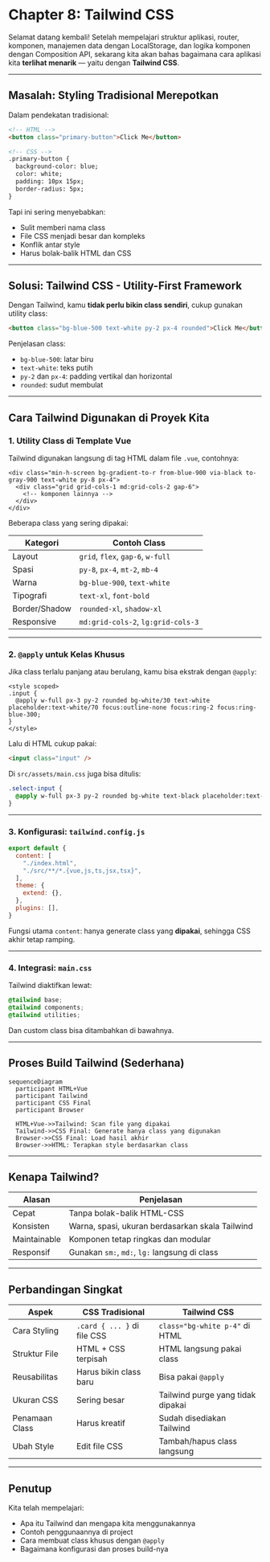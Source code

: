 # Chapter 8: Tailwind CSS

Selamat datang kembali! Setelah mempelajari struktur aplikasi, router, komponen, manajemen data dengan LocalStorage, dan logika komponen dengan Composition API, sekarang kita akan bahas bagaimana cara aplikasi kita **terlihat menarik** — yaitu dengan **Tailwind CSS**.

---

## Masalah: Styling Tradisional Merepotkan

Dalam pendekatan tradisional:

```html
<!-- HTML -->
<button class="primary-button">Click Me</button>

<!-- CSS -->
.primary-button {
  background-color: blue;
  color: white;
  padding: 10px 15px;
  border-radius: 5px;
}
````

Tapi ini sering menyebabkan:

* Sulit memberi nama class
* File CSS menjadi besar dan kompleks
* Konflik antar style
* Harus bolak-balik HTML dan CSS

---

## Solusi: Tailwind CSS - Utility-First Framework

Dengan Tailwind, kamu **tidak perlu bikin class sendiri**, cukup gunakan utility class:

```html
<button class="bg-blue-500 text-white py-2 px-4 rounded">Click Me</button>
```

Penjelasan class:

* `bg-blue-500`: latar biru
* `text-white`: teks putih
* `py-2` dan `px-4`: padding vertikal dan horizontal
* `rounded`: sudut membulat

---

## Cara Tailwind Digunakan di Proyek Kita

### 1. Utility Class di Template Vue

Tailwind digunakan langsung di tag HTML dalam file `.vue`, contohnya:

```vue
<div class="min-h-screen bg-gradient-to-r from-blue-900 via-black to-gray-900 text-white py-8 px-4">
  <div class="grid grid-cols-1 md:grid-cols-2 gap-6">
    <!-- komponen lainnya -->
  </div>
</div>
```

Beberapa class yang sering dipakai:

| Kategori      | Contoh Class                       |
| ------------- | ---------------------------------- |
| Layout        | `grid`, `flex`, `gap-6`, `w-full`  |
| Spasi         | `py-8`, `px-4`, `mt-2`, `mb-4`     |
| Warna         | `bg-blue-900`, `text-white`        |
| Tipografi     | `text-xl`, `font-bold`             |
| Border/Shadow | `rounded-xl`, `shadow-xl`          |
| Responsive    | `md:grid-cols-2`, `lg:grid-cols-3` |

---

### 2. `@apply` untuk Kelas Khusus

Jika class terlalu panjang atau berulang, kamu bisa ekstrak dengan `@apply`:

```vue
<style scoped>
.input {
  @apply w-full px-3 py-2 rounded bg-white/30 text-white placeholder:text-white/70 focus:outline-none focus:ring-2 focus:ring-blue-300;
}
</style>
```

Lalu di HTML cukup pakai:

```html
<input class="input" />
```

Di `src/assets/main.css` juga bisa ditulis:

```css
.select-input {
  @apply w-full px-3 py-2 rounded bg-white text-black placeholder:text-black/60 focus:outline-none focus:ring-2 focus:ring-blue-300;
}
```

---

### 3. Konfigurasi: `tailwind.config.js`

```js
export default {
  content: [
    "./index.html",
    "./src/**/*.{vue,js,ts,jsx,tsx}",
  ],
  theme: {
    extend: {},
  },
  plugins: [],
}
```

Fungsi utama `content`: hanya generate class yang **dipakai**, sehingga CSS akhir tetap ramping.

---

### 4. Integrasi: `main.css`

Tailwind diaktifkan lewat:

```css
@tailwind base;
@tailwind components;
@tailwind utilities;
```

Dan custom class bisa ditambahkan di bawahnya.

---

## Proses Build Tailwind (Sederhana)

```mermaid
sequenceDiagram
  participant HTML+Vue
  participant Tailwind
  participant CSS Final
  participant Browser

  HTML+Vue->>Tailwind: Scan file yang dipakai
  Tailwind->>CSS Final: Generate hanya class yang digunakan
  Browser->>CSS Final: Load hasil akhir
  Browser->>HTML: Terapkan style berdasarkan class
```

---

## Kenapa Tailwind?

| Alasan          | Penjelasan                                      |
| --------------- | ----------------------------------------------- |
| Cepat           | Tanpa bolak-balik HTML-CSS                      |
| Konsisten       | Warna, spasi, ukuran berdasarkan skala Tailwind |
| Maintainable    | Komponen tetap ringkas dan modular              |
| Responsif       | Gunakan `sm:`, `md:`, `lg:` langsung di class   |

---

## Perbandingan Singkat

| Aspek          | CSS Tradisional             | Tailwind CSS                      |
| -------------- | --------------------------- | --------------------------------- |
| Cara Styling   | `.card { ... }` di file CSS | `class="bg-white p-4"` di HTML    |
| Struktur File  | HTML + CSS terpisah         | HTML langsung pakai class         |
| Reusabilitas   | Harus bikin class baru      | Bisa pakai `@apply`               |
| Ukuran CSS     | Sering besar                | Tailwind purge yang tidak dipakai |
| Penamaan Class | Harus kreatif               | Sudah disediakan Tailwind         |
| Ubah Style     | Edit file CSS               | Tambah/hapus class langsung       |

---

## Penutup

Kita telah mempelajari:

* Apa itu Tailwind dan mengapa kita menggunakannya
* Contoh penggunaannya di project
* Cara membuat class khusus dengan `@apply`
* Bagaimana konfigurasi dan proses build-nya

